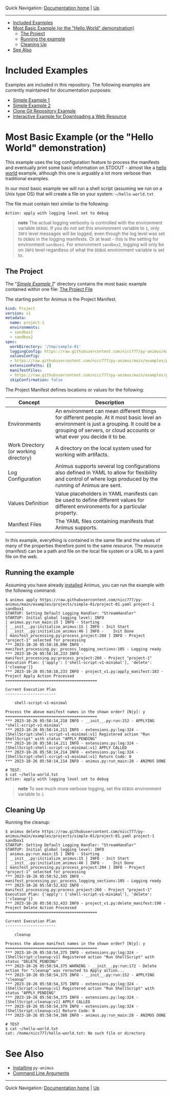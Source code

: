 
Quick Navigation: [Documentation home](../../README.md) | [Up](./README.md)

<hr />

- [Included Examples](#included-examples)
- [Most Basic Example (or the "Hello World" demonstration)](#most-basic-example-or-the-hello-world-demonstration)
  - [The Project](#the-project)
  - [Running the example](#running-the-example)
  - [Cleaning Up](#cleaning-up)
- [See Also](#see-also)


# Included Examples

Examples are included in this repository. The following examples are currently maintained for documentation purposes:

* [Simple Example 1](../../../examples/projects/simple-01/)
* [Simple Example 2](../../../examples/projects/simple-02/)
* [Clone Git Repository Example](../../../examples/projects/clone_extensions_repo/)
* [Interactive Example for Downloading a Web Resource](../../../examples/projects/download_web_page_supplied_by_user_input/)

# Most Basic Example (or the "Hello World" demonstration)

This example uses the log configuration feature to process the manifests and eventually print some basic information on STDOUT - almost like a [hello world](https://www.helloworld.org/) example, although this one is arguably a lot more verbose than traditional examples.

In our most basic example we will run a shell script (assuming we run on a Unix type OS) that will create a file on your system: `~/hello-world.txt`

The file must contain text similar to the following:

```text
Action: apply with logging level set to debug
```

> **note**
> The actual logging verbosity is controlled with the environment variable `DEBUG`. If you do not set this environment variable to `1`, only `INFO` level messages will be logged, even though the log level was set to `DEBUG` in the logging manifests. Or at least - this is the setting for environment `sandbox1`. For environment `sandbox2`, logging will only be on `INFO` level regardless of what the `DEBUG` environment variable is set to.

## The Project

The "_[Simple Example 1](../../../examples/projects/simple-01/)_" directory contains the most basic example contained within one file: [The Project File](../../../examples/projects/simple-01/project-01.yaml)

The starting point for Animus is the Project Manifest.

```yaml
kind: Project
version: v1
metadata:
  name: project-1
  environments:
  - sandbox1
  - sandbox2
spec:
  workDirectory: '/tmp/sample-01'
  loggingConfig: https://raw.githubusercontent.com/nicc777/py-animus/main/examples/projects/simple-01/project-01.yaml
  valuesConfig:
  - https://raw.githubusercontent.com/nicc777/py-animus/main/examples/projects/simple-01/project-01.yaml
  extensionPaths: []
  manifestFiles:
  - https://raw.githubusercontent.com/nicc777/py-animus/main/examples/projects/simple-01/project-01.yaml
  skipConfirmation: false   
```

The Project Manifest defines locations or values for the following:

| Concept                               | Description                                                                                                                                                                                                                         |
|---------------------------------------|-------------------------------------------------------------------------------------------------------------------------------------------------------------------------------------------------------------------------------------|
| Environments                          | An environment can mean different things for different people. At it most basic level an environment is just a grouping. It could be a grouping of servers, or cloud accounts or what ever you decide it to be.                     |
| Work Directory (or working directory) | A directory on the local system used for working with artifacts.                                                                                                                                                                    |
| Log Configuration                     | Animus supports several log configurations also defined in YAML to allow for flexibility and control of where logs produced by the running of Animus are sent.                                                                      |
| Values Definition                     | Value placeholders in YAML manifests can be used to define different values for different environments for a particular property.                                                                                                   |
| Manifest Files                        | The YAML files containing manifests that Animus supports.                                                                                                                                                                           |

In this example, everything is contained in the same file and the values of many of the properties therefore point to the same resource. The resource (manifest) can be a path and file on the local file system or a URL to a yaml file on the web.

## Running the example

Assuming you have already [installed](../01-quick-start/01-installing.md) Animus, you can run the example with the following command:

```shell
$ animus apply https://raw.githubusercontent.com/nicc777/py-animus/main/examples/projects/simple-01/project-01.yaml project-1 sandbox1
STARTUP: Setting Default Logging Handler: "StreamHandler"
STARTUP: Initial global logging level: INFO
[ animus.py:run_main:15 ] INFO - Starting
[ __init__.py:initialize_animus:15 ] INFO - Init Start
[ __init__.py:initialize_animus:46 ] INFO -    Init Done
[ manifest_processing.py:process_project:204 ] INFO - Project "project-1" selected for processing
*** 2023-10-26 05:58:10,096 INFO - manifest_processing.py:_process_logging_sections:105 - Logging ready
*** 2023-10-26 05:58:10,233 INFO - manifest_processing.py:process_project:260 - Project "project-1" Execution Plan: {'apply': ['shell-script-v1-minimal'], 'delete': ['cleanup']}
*** 2023-10-26 05:58:10,233 INFO - project_v1.py:apply_manifest:183 - Project Apply Action Processed
========================================

Current Execution Plan
----------------------

    shell-script-v1-minimal

Process the above manifest names in the shown order? [N|y]: y
========================================
*** 2023-10-26 05:58:14,210 INFO - __init__.py:run:152 - APPLYING "shell-script-v1-minimal"
*** 2023-10-26 05:58:14,211 INFO - extensions.py:log:324 - [ShellScript:shell-script-v1-minimal:v1] Registered action "Run ShellScript" with status "APPLY_PENDING"
*** 2023-10-26 05:58:14,211 INFO - extensions.py:log:324 - [ShellScript:shell-script-v1-minimal:v1] APPLY CALLED
*** 2023-10-26 05:58:14,214 INFO - extensions.py:log:324 - [ShellScript:shell-script-v1-minimal:v1] Return Code: 0
*** 2023-10-26 05:58:14,214 INFO - animus.py:run_main:28 - ANIMUS DONE

# TEST:
$ cat ~/hello-world.txt
Action: apply with logging level set to debug
```

> **note**
> To see much more verbose logging, set the `DEBUG` environment variable to `1`

## Cleaning Up

Running the cleanup:

```shell
$ animus delete https://raw.githubusercontent.com/nicc777/py-animus/main/examples/projects/simple-01/project-01.yaml project-1 sandbox1
STARTUP: Setting Default Logging Handler: "StreamHandler"
STARTUP: Initial global logging level: INFO
[ animus.py:run_main:15 ] INFO - Starting
[ __init__.py:initialize_animus:15 ] INFO - Init Start
[ __init__.py:initialize_animus:46 ] INFO -    Init Done
[ manifest_processing.py:process_project:204 ] INFO - Project "project-1" selected for processing
*** 2023-10-26 05:58:52,345 INFO - manifest_processing.py:_process_logging_sections:105 - Logging ready
*** 2023-10-26 05:58:52,432 INFO - manifest_processing.py:process_project:260 - Project "project-1" Execution Plan: {'apply': ['shell-script-v1-minimal'], 'delete': ['cleanup']}
*** 2023-10-26 05:58:52,433 INFO - project_v1.py:delete_manifest:190 - Project Delete Action Processed
========================================

Current Execution Plan
----------------------

    cleanup

Process the above manifest names in the shown order? [N|y]: y
========================================
*** 2023-10-26 05:58:54,375 INFO - extensions.py:log:324 - [ShellScript:cleanup:v1] Registered action "Run ShellScript" with status "DELETE_PENDING"
*** 2023-10-26 05:58:54,375 WARNING - __init__.py:run:172 - Delete action for "cleanup" was rerouted to Apply action...
*** 2023-10-26 05:58:54,375 INFO - __init__.py:run:152 - APPLYING "cleanup"
*** 2023-10-26 05:58:54,375 INFO - extensions.py:log:324 - [ShellScript:cleanup:v1] Registered action "Run ShellScript" with status "APPLY_PENDING"
*** 2023-10-26 05:58:54,375 INFO - extensions.py:log:324 - [ShellScript:cleanup:v1] APPLY CALLED
*** 2023-10-26 05:58:54,379 INFO - extensions.py:log:324 - [ShellScript:cleanup:v1] Return Code: 0
*** 2023-10-26 05:58:54,380 INFO - animus.py:run_main:28 - ANIMUS DONE

# TEST
$ cat ~/hello-world.txt
cat: /home/nicc777/hello-world.txt: No such file or directory
```

# See Also

* [Installing](./01-installing.md) `py-animus`
* [Command Line Arguments](./03-command-line-args.md)

<hr />

Quick Navigation: [Documentation home](../../README.md) | [Up](./README.md)